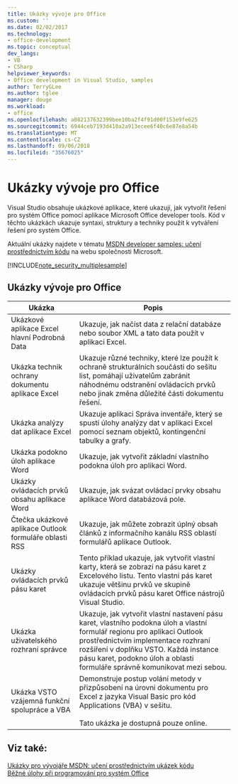 ```yaml
---
title: Ukázky vývoje pro Office
ms.custom: ''
ms.date: 02/02/2017
ms.technology:
- office-development
ms.topic: conceptual
dev_langs:
- VB
- CSharp
helpviewer_keywords:
- Office development in Visual Studio, samples
author: TerryGLee
ms.author: tglee
manager: douge
ms.workload:
- office
ms.openlocfilehash: a082137632399bee10ba2f4f91d00f153e9fe625
ms.sourcegitcommit: 6944ceb7193d410a2a913ecee6f40c6e87e8a54b
ms.translationtype: MT
ms.contentlocale: cs-CZ
ms.lasthandoff: 09/06/2018
ms.locfileid: "35676025"
---
```

# <a name="office-development-samples"></a>Ukázky vývoje pro Office
  Visual Studio obsahuje ukázkové aplikace, které ukazují, jak vytvořit řešení pro systém Office pomocí aplikace Microsoft Office developer tools. Kód v těchto ukázkách ukazuje syntaxi, struktury a techniky použít k vytváření řešení pro systém Office.  
  
 Aktuální ukázky najdete v tématu [MSDN developer samples: učení prostřednictvím kódu](http://go.microsoft.com/fwlink/?LinkID=248199) na webu společnosti Microsoft.  
  
 [!INCLUDE[note_security_multiplesample](../vsto/includes/note-security-multiplesample-md.md)]  
  
## <a name="office-development-samples"></a>Ukázky vývoje pro Office  
  
|Ukázka|Popis|  
|------------|-----------------|  
|Ukázkové aplikace Excel hlavní Podrobná Data|Ukazuje, jak načíst data z relační databáze nebo soubor XML a tato data použít v aplikaci Excel.|  
|Ukázka technik ochrany dokumentu aplikace Excel|Ukazuje různé techniky, které lze použít k ochraně strukturálních součásti do sešitu list, pomáhají uživatelům zabránit náhodnému odstranění ovládacích prvků nebo jinak změna důležité části dokumentu řešení.|  
|Ukázka analýzy dat aplikace Excel|Ukazuje aplikaci Správa inventáře, který se spustí úlohy analýzy dat v aplikaci Excel pomocí seznam objektů, kontingenční tabulky a grafy.|  
|Ukázka podokno úloh aplikace Word|Ukazuje, jak vytvořit základní vlastního podokna úloh pro aplikaci Word.|  
|Ukázky ovládacích prvků obsahu aplikace Word|Ukazuje, jak svázat ovládací prvky obsahu aplikace Word databázová pole.|  
|Čtečka ukázkové aplikace Outlook formuláře oblasti RSS|Ukazuje, jak můžete zobrazit úplný obsah článků z informačního kanálu RSS oblastí formulářů aplikace Outlook.|  
|Ukázky ovládacích prvků pásu karet|Tento příklad ukazuje, jak vytvořit vlastní karty, která se zobrazí na pásu karet z Excelového listu. Tento vlastní pás karet ukazuje většinu prvků ve skupině ovládacích prvků pásu karet Office nástrojů Visual Studio.|  
|Ukázka uživatelského rozhraní správce|Ukazuje, jak vytvořit vlastní nastavení pásu karet, vlastního podokna úloh a vlastní formulář regionu pro aplikaci Outlook prostřednictvím implementace rozhraní rozšíření v doplňku VSTO. Každá instance pásu karet, podokno úloh a oblasti formuláře správně komunikovat mezi sebou.|  
|Ukázka VSTO vzájemná funkční spolupráce a VBA|Demonstruje postup volání metody v přizpůsobení na úrovni dokumentu pro Excel z jazyka Visual Basic pro kód Applications (VBA) v sešitu.<br /><br /> Tato ukázka je dostupná pouze online.|  
  
## <a name="see-also"></a>Viz také:  
 [Ukázky pro vývojáře MSDN: učení prostřednictvím ukázek kódu](http://go.microsoft.com/fwlink/?LinkID=248199)   
 [Běžné úlohy při programování pro systém Office](../vsto/common-tasks-in-office-programming.md)  
  
  